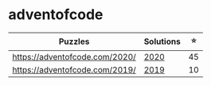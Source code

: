 # adventofcode

| Puzzles | Solutions | ⭐ |
| --- | --- | --- |
| <https://adventofcode.com/2020/> | [2020](2020/) | 45 |
| <https://adventofcode.com/2019/> | [2019](2019/) | 10 |

